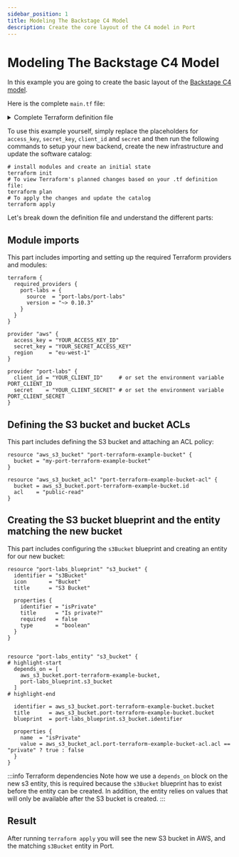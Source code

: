 ```yaml
---
sidebar_position: 1
title: Modeling The Backstage C4 Model
description: Create the core layout of the C4 model in Port
---
```


# Modeling The Backstage C4 Model

<!-- TODO: complete and reveal this example when the Terraform provider supports creating entities with a many relation -->

In this example you are going to create the basic layout of the [Backstage C4 model](https://www.getport.io/blog/using-backstages-c4-model-adaptation-to-visualize-software-creating-a-software-catalog-in-port).

Here is the complete `main.tf` file:

<details>
<summary>Complete Terraform definition file</summary>

```hcl showLineNumbers
terraform {
  required_providers {
    port-labs = {
      source  = "port-labs/port-labs"
      version = "~> 0.10.3"
    }
  }
}

provider "port-labs" {
  #   client_id = "YOUR_CLIENT_ID"     # or set the environment variable PORT_CLIENT_ID
  #   secret    = "YOUR_CLIENT_SECRET" # or set the environment variable PORT_CLIENT_SECRET
  client_id = "KZ5zDPudPshQMShUb4cLopBEE1fNSJGE"                                 # or set the env var PORT_CLIENT_ID
  secret    = "EUUVyrSOqnsYgNeojG1cu1wbdeAhZCe2mEA1wBdDAgQM4sKcXR4ZvlwkusVE4yUb" # or set the env var PORT_CLIENT_SECRET
}

resource "port-labs_blueprint" "component" {
  depends_on = [
    port-labs_blueprint.system,
    port-labs_blueprint.resource,
    port-labs_blueprint.api
  ]

  identifier = "component"
  icon       = "Cloud"
  title      = "Component"

  properties {
    identifier = "type"
    title      = "Type"
    required   = false
    type       = "string"
    enum       = ["service", "library"]
    enum_colors = {
      "service" = "blue",
      "library" = "green"
    }
  }

  relations {
    identifier = "system"
    target     = "system"
    required   = false
    many       = false
    title      = "System"
  }
  relations {
    identifier = "resource"
    target     = "resource"
    required   = false
    many       = true
    title      = "Resources"
  }
  relations {
    identifier = "cosnumesApi"
    target     = "api"
    required   = false
    many       = true
    title      = "Consumes API"
  }
  relations {
    identifier = "component"
    target     = "component"
    required   = false
    many       = true
    title      = "Components"
  }
  relations {
    identifier = "providesApi"
    target     = "api"
    required   = false
    many       = false
    title      = "Provides API"
  }
}
resource "port-labs_blueprint" "resource" {
  identifier = "resource"
  icon       = "DevopsTool"
  title      = "Resource"

  properties {
    identifier = "type"
    title      = "Type"
    required   = false
    type       = "string"
    enum       = ["postgres", "kafka-topic", "rabbit-queue", "s3-bucket"]
  }
}

resource "port-labs_blueprint" "api" {
  identifier = "api"
  icon       = "Link"
  title      = "API"

  properties {
    identifier = "type"
    title      = "Type"
    required   = false
    type       = "string"
    enum       = ["Open API", "gRPC"]
  }
}

resource "port-labs_blueprint" "domain" {
  identifier = "domain"
  icon       = "Server"
  title      = "Domain"

  properties {
    identifier = "active"
    title      = "Active?"
    required   = false
    type       = "boolean"
  }
}

resource "port-labs_blueprint" "system" {
  depends_on = [
    port-labs_blueprint.domain
  ]

  identifier = "system"
  icon       = "DevopsTool"
  title      = "System"

  properties {
    identifier = "active"
    title      = "Active?"
    required   = false
    type       = "boolean"
  }

  relations {
    identifier = "domain"
    target     = "domain"
    required   = false
    many       = false
    title      = "Domain"
  }
}

resource "port-labs_entity" "orderDomain" {
  depends_on = [
    port-labs_blueprint.system,
    port-labs_blueprint.resource,
    port-labs_blueprint.api,
    port-labs_blueprint.domain,
    port-labs_blueprint.component,
  ]

  identifier = "orders"
  title      = "Orders"
  blueprint  = port-labs_blueprint.domain.identifier

  properties {
    name  = "active"
    value = true
  }
}

resource "port-labs_entity" "cartSystem" {
  depends_on = [
    port-labs_blueprint.system,
    port-labs_blueprint.resource,
    port-labs_blueprint.api,
    port-labs_blueprint.domain,
    port-labs_blueprint.component,
    port-labs_entity.orderDomain,
  ]

  identifier = "cart"
  title      = "Cart"
  blueprint  = port-labs_blueprint.system.identifier

  properties {
    name  = "active"
    value = true
  }

  relations {
    name       = "domain"
    identifier = port-labs_entity.orderDomain.identifier
  }
}

resource "port-labs_entity" "productsSystem" {
  depends_on = [
    port-labs_blueprint.system,
    port-labs_blueprint.resource,
    port-labs_blueprint.api,
    port-labs_blueprint.domain,
    port-labs_blueprint.component,
    port-labs_entity.orderDomain,
  ]

  identifier = "product"
  title      = "Products"
  blueprint  = port-labs_blueprint.system.identifier

  properties {
    name  = "active"
    value = true
  }

  relations {
    name       = "domain"
    identifier = port-labs_entity.orderDomain.identifier
  }
}

resource "port-labs_entity" "cartResource" {
  depends_on = [
    port-labs_blueprint.system,
    port-labs_blueprint.resource,
    port-labs_blueprint.api,
    port-labs_blueprint.domain,
    port-labs_blueprint.component,
    port-labs_entity.orderDomain,
  ]

  identifier = "cartSqlDb"
  title      = "Cart SQL Database"
  blueprint  = port-labs_blueprint.resource.identifier

  properties {
    name  = "type"
    value = "postgres"
  }
}

resource "port-labs_entity" "cartApi" {
  depends_on = [
    port-labs_blueprint.system,
    port-labs_blueprint.resource,
    port-labs_blueprint.api,
    port-labs_blueprint.domain,
    port-labs_blueprint.component,
    port-labs_entity.orderDomain,
  ]

  identifier = "cartApi"
  title      = "Cart API"
  blueprint  = port-labs_blueprint.api.identifier

  properties {
    name  = "type"
    value = "Open API"
  }
}

resource "port-labs_entity" "coreKafkaLibraryComponent" {
  depends_on = [
    port-labs_blueprint.system,
    port-labs_blueprint.resource,
    port-labs_blueprint.api,
    port-labs_blueprint.domain,
    port-labs_blueprint.component,
    port-labs_entity.cartSystem,
  ]

  identifier = "coreKafkaLibrary"
  title      = "Core Kafka Library"
  blueprint  = port-labs_blueprint.component.identifier

  properties {
    name  = "type"
    value = "library"
  }
}

resource "port-labs_entity" "corePaymentLibraryComponent" {
  depends_on = [
    port-labs_blueprint.system,
    port-labs_blueprint.resource,
    port-labs_blueprint.api,
    port-labs_blueprint.domain,
    port-labs_blueprint.component,
    port-labs_entity.cartSystem,
  ]

  identifier = "coreKafkaLibrary"
  title      = "Core Kafka Library"
  blueprint  = port-labs_blueprint.component.identifier

  properties {
    name  = "type"
    value = "library"
  }

  relations {
    name       = "system"
    identifier = port-labs_entity.cartSystem.identifier
  }
}

resource "port-labs_entity" "cartService" {
  depends_on = [
    port-labs_blueprint.system,
    port-labs_blueprint.resource,
    port-labs_blueprint.api,
    port-labs_blueprint.domain,
    port-labs_blueprint.component,
    port-labs_entity.cartSystem,
  ]

  identifier = "cartService"
  title      = "Cart Service"
  blueprint  = port-labs_blueprint.component.identifier

  properties {
    name  = "type"
    value = "service"
  }

  relations {
    name       = "system"
    identifier = port-labs_entity.cartSystem.identifier
  }
  relations {
    name = "resource"
    identifier = [
      port-labs_entity.cartResource.identifier
    ]
  }
  relations {
    name = "component"
    identifier = [
      port-labs_entity.coreKafkaLibraryComponent.identifier,
      port-labs_entity.corePaymentLibraryComponent.identifier
    ]
  }
}

resource "port-labs_entity" "productService" {
  depends_on = [
    port-labs_blueprint.system,
    port-labs_blueprint.resource,
    port-labs_blueprint.api,
    port-labs_blueprint.domain,
    port-labs_blueprint.component,
    port-labs_entity.cartSystem,
  ]

  identifier = "productService"
  title      = "Product Service"
  blueprint  = port-labs_blueprint.component.identifier

  properties {
    name  = "type"
    value = "service"
  }

  relations {
    name       = "system"
    identifier = port-labs_entity.productsSystem.identifier
  }
  relations {
    name       = "consumesApi"
    identifier = port-labs_entity.cartApi.identifier
  }
}
```

</details>

To use this example yourself, simply replace the placeholders for `access_key`, `secret_key`, `client_id` and `secret` and then run the following commands to setup your new backend, create the new infrastructure and update the software catalog:

```shell showLineNumbers
# install modules and create an initial state
terraform init
# To view Terraform's planned changes based on your .tf definition file:
terraform plan
# To apply the changes and update the catalog
terraform apply
```

Let's break down the definition file and understand the different parts:

## Module imports

This part includes importing and setting up the required Terraform providers and modules:

```hcl showLineNumbers
terraform {
  required_providers {
    port-labs = {
      source  = "port-labs/port-labs"
      version = "~> 0.10.3"
    }
  }
}

provider "aws" {
  access_key = "YOUR_ACCESS_KEY_ID"
  secret_key = "YOUR_SECRET_ACCESS_KEY"
  region     = "eu-west-1"
}

provider "port-labs" {
  client_id = "YOUR_CLIENT_ID"     # or set the environment variable PORT_CLIENT_ID
  secret    = "YOUR_CLIENT_SECRET" # or set the environment variable PORT_CLIENT_SECRET
}
```

## Defining the S3 bucket and bucket ACLs

This part includes defining the S3 bucket and attaching an ACL policy:

```hcl showLineNumbers
resource "aws_s3_bucket" "port-terraform-example-bucket" {
  bucket = "my-port-terraform-example-bucket"
}

resource "aws_s3_bucket_acl" "port-terraform-example-bucket-acl" {
  bucket = aws_s3_bucket.port-terraform-example-bucket.id
  acl    = "public-read"
}
```

## Creating the S3 bucket blueprint and the entity matching the new bucket

This part includes configuring the `s3Bucket` blueprint and creating an entity for our new bucket:

```hcl showLineNumbers
resource "port-labs_blueprint" "s3_bucket" {
  identifier = "s3Bucket"
  icon       = "Bucket"
  title      = "S3 Bucket"

  properties {
    identifier = "isPrivate"
    title      = "Is private?"
    required   = false
    type       = "boolean"
  }
}


resource "port-labs_entity" "s3_bucket" {
# highlight-start
  depends_on = [
    aws_s3_bucket.port-terraform-example-bucket,
    port-labs_blueprint.s3_bucket
  ]
# highlight-end

  identifier = aws_s3_bucket.port-terraform-example-bucket.bucket
  title      = aws_s3_bucket.port-terraform-example-bucket.bucket
  blueprint  = port-labs_blueprint.s3_bucket.identifier

  properties {
    name  = "isPrivate"
    value = aws_s3_bucket_acl.port-terraform-example-bucket-acl.acl == "private" ? true : false
  }
}
```

:::info Terraform dependencies
Note how we use a `depends_on` block on the new s3 entity, this is required because the `s3Bucket` blueprint has to exist before the entity can be created. In addition, the entity relies on values that will only be available after the S3 bucket is created.
:::

## Result

After running `terraform apply` you will see the new S3 bucket in AWS, and the matching `s3Bucket` entity in Port.
